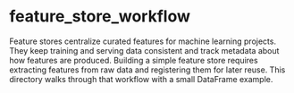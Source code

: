 # feature_store_workflow
Feature stores centralize curated features for machine learning projects. They keep training and serving data consistent and track metadata about how features are produced. Building a simple feature store requires extracting features from raw data and registering them for later reuse. This directory walks through that workflow with a small DataFrame example.
